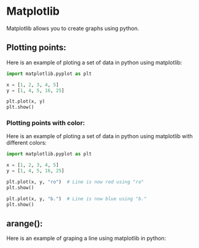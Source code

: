 # Matplotlib

Matplotlib allows you to create graphs using python.

## Plotting points:
Here is an example of ploting a set of data in python using matplotlib:

```python
import matplotlib.pyplot as plt

x = [1, 2, 3, 4, 5]
y = [1, 4, 5, 16, 25]

plt.plot(x, y)
plt.show()
```

### Plotting points with color:
Here is an example of ploting a set of data in python using matplotlib with different colors:

```python
import matplotlib.pyplot as plt

x = [1, 2, 3, 4, 5]
y = [1, 4, 5, 16, 25]

plt.plot(x, y, "ro")  # Line is now red using "ro"
plt.show()

plt.plot(x, y, "b.")  # Line is now blue using "b."
plt.show()
```

## arange():
Here is an example of graping a line using matplotlib in python:

```python
```
